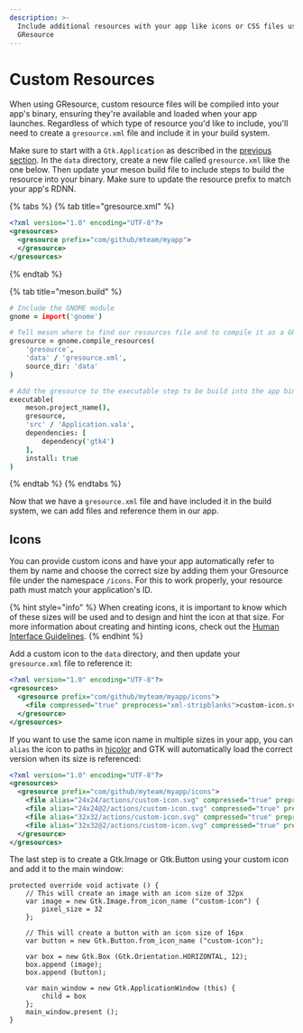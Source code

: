 ```yaml
---
description: >-
  Include additional resources with your app like icons or CSS files using
  GResource
---
```


# Custom Resources

When using GResource, custom resource files will be compiled into your app's binary, ensuring they're available and loaded when your app launches. Regardless of which type of resource you'd like to include, you'll need to create a `gresource.xml` file and include it in your build system.

Make sure to start with a `Gtk.Application` as described in the [previous section](../writing-apps/our-first-app/the-build-system.md). In the `data` directory, create a new file called `gresource.xml` like the one below. Then update your meson build file to include steps to build the resource into your binary. Make sure to update the resource prefix to match your app's RDNN.

{% tabs %}
{% tab title="gresource.xml" %}
```xml
<?xml version="1.0" encoding="UTF-8"?>
<gresources>
  <gresource prefix="com/github/mteam/myapp">
  </gresource>
</gresources>
```
{% endtab %}

{% tab title="meson.build" %}
```coffeescript
# Include the GNOME module
gnome = import('gnome')

# Tell meson where to find our resources file and to compile it as a GResource
gresource = gnome.compile_resources(
    'gresource',
    'data' / 'gresource.xml',
    source_dir: 'data'
)

# Add the gresource to the executable step to be build into the app binary
executable(
    meson.project_name(),
    gresource,
    'src' / 'Application.vala',
    dependencies: [
        dependency('gtk4')
    ],
    install: true
)
```
{% endtab %}
{% endtabs %}

Now that we have a `gresource.xml` file and have included it in the build system, we can add files and reference them in our app.

## Icons

You can provide custom icons and have your app automatically refer to them by name and choose the correct size by adding them your Gresource file under the namespace `/icons`. For this to work properly, your resource path must match your application's ID.

{% hint style="info" %}
When creating icons, it is important to know which of these sizes will be used and to design and hint the icon at that size. For more information about creating and hinting icons, check out the [Human Interface Guidelines](https://docs.elementary.io/hig/reference/iconography#size).
{% endhint %}

Add a custom icon to the `data` directory, and then update your `gresource.xml` file to reference it:

```xml
<?xml version="1.0" encoding="UTF-8"?>
<gresources>
  <gresource prefix="com/github/myteam/myapp/icons">
    <file compressed="true" preprocess="xml-stripblanks">custom-icon.svg</file>
  </gresource>
</gresources>
```

If you want to use the same icon name in multiple sizes in your app, you can `alias` the icon to paths in [hicolor](https://specifications.freedesktop.org/icon-theme-spec/latest/ar01s03.html) and GTK will automatically load the correct version when its size is referenced:

```xml
<?xml version="1.0" encoding="UTF-8"?>
<gresources>
  <gresource prefix="com/github/myteam/myapp/icons">
    <file alias="24x24/actions/custom-icon.svg" compressed="true" preprocess="xml-stripblanks">custom-icon-24.svg</file>
    <file alias="24x24@2/actions/custom-icon.svg" compressed="true" preprocess="xml-stripblanks">custom-icon-24.svg</file>
    <file alias="32x32/actions/custom-icon.svg" compressed="true" preprocess="xml-stripblanks">custom-icon-32.svg</file>
    <file alias="32x32@2/actions/custom-icon.svg" compressed="true" preprocess="xml-stripblanks">custom-icon-32.svg</file>
  </gresource>
</gresources>
```

The last step is to create a Gtk.Image or Gtk.Button using your custom icon and add it to the main window:

```vala
protected override void activate () {
    // This will create an image with an icon size of 32px
    var image = new Gtk.Image.from_icon_name ("custom-icon") {
        pixel_size = 32
    };

    // This will create a button with an icon size of 16px
    var button = new Gtk.Button.from_icon_name ("custom-icon");

    var box = new Gtk.Box (Gtk.Orientation.HORIZONTAL, 12);
    box.append (image);
    box.append (button);

    var main_window = new Gtk.ApplicationWindow (this) {
        child = box
    };
    main_window.present ();
}
```

